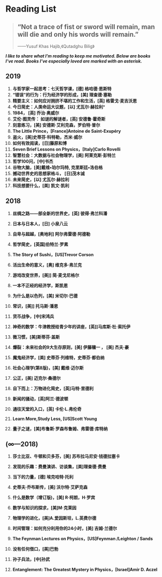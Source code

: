 #  Reading List


> ## “Not a trace of fist or sword will remain, man will die and only his words will remain.”
>
> ——Yusuf Khas Hajib,《Qutadghu Bilig》



 ***I like to share what I’m reading to keep me motivated. Below are books I’ve read. Books I’ve especially loved are marked with an asterisk.***

## 2019

1. **与哲学家一起思考：七天哲学课，[德] 格哈德·恩斯特** 
2. **“错误”的行为：行为经济学的形成，[美] 理查德·塞勒** 
3. **精要主义：如何应对拥挤不堪的工作和生活，[英] 格雷戈·麦吉沃恩** 
4. **今日简史：人类命运大议题，[以] 尤瓦尔·赫拉利**\*
5. **1984， [英] 乔治·奥威尔** 
6. **艾伦·图灵传： 如谜的解谜者，[英] 安德鲁·霍奇斯**
7. **刻意练习，[美] 安德斯·艾利克森，罗伯特·普尔**
8. **The Little Prince，[France]Antoine de Saint-Exupéry**
9. **盗火，[美]史蒂芬·科特勒，杰米·威尔** 
10. **如何有效阅读，[日]藤原和博** 
11. **Seven Brief Lessons on Physics，[Italy]Carlo Rovelli** 
12. **智慧社会：大数据与社会物理学，[美] 阿莱克斯·彭特兰**
13. **哲学100问，[中]书杰**
14. **谷物大脑，[美]戴维•珀尔玛特, 克里斯廷•洛伯格**
15. **撼动世界史的思想家格斗， [日]茂木诚**
16. **未来简史，[以] 尤瓦尔·赫拉利** 
17. **科技想要什么，[美] 凯文·凯利**



## **2018**

1. **丝绸之路——部全新的世界史，[英] 彼得·弗兰科潘**
2. **日本与日本人，[日] 小泉八云**

3. **自卑与超越，[奥地利] 阿尔弗雷德·阿德勒**

4. **哲学简史，[英国]伯特兰·罗素**

5. **The Story of Sushi，[US]Trevor Corson**

6. **活出生命的意义，[奥] 维克多·弗兰克**

7. **游戏改变世界，[美]] 简·麦戈尼格尔** 

8. **一本不正经的经济学，斯凯恩** 

9. **为什么是以色列，[美] 米切尔·巴德**

10. **常识，[美]] 托马斯·潘恩** 

11. **货币战争，[中]宋鸿兵**

12. **神奇的数学：牛津教授给青少年的讲座，[英]]马库斯·杜·索托伊** 

13. **微习惯，[美]斯蒂芬·盖斯**

14. **爆裂：未来社会的9大生存原则，[美] 伊藤穰一 ， [美] 杰夫·豪** 

15. **魔鬼经济学，[美] 史蒂芬·列维特，史蒂芬·都伯纳** 

16. **社会心理学(第8版)，[美] 戴维·迈尔斯** 

17. **公正，[美] 迈克尔·桑德尔** 

18. **自下而上：万物进化简史，[英]马特·里德利**
19. **新闻的骚动，[英]阿兰·德波顿**

20. **通往天堂的入口，[英] 卡伦·L.弗伦奇**
21. **Learn More,Study Less, [US]Scott Young**
22. **量子之谜，[美]布鲁斯·罗森布鲁姆、弗雷德·库特纳**




## **(∞—2018)**

1. **莎士比亚、牛顿和贝多芬，[美] 苏布拉马尼安·钱德拉塞卡**  
2. **发现的乐趣：费曼演讲、访谈集，[美]理查德·费曼** 

3. **当下的力量，[德] 埃克哈特·托利** 

4. **史蒂夫·乔布斯传，[美] 沃尔特·艾萨克森** 
5. **什么是数学（增订版)，[美] R·柯朗，H·罗宾**

6. **数学与知识的探求，[美]M·克莱因**

7. **物理学的进化，[美]A.爱因斯坦，L.英费尔德**
8. **时间管理：如何充分利用你的24小时，[美] 吉姆·兰德尔**

9. **The Feynman Lectures on Physics，[US]Feynman /Leighton / Sands**

10. **没有任何借口，[美]巴勃**

11. **孙子兵法，[中]孙武**

12. **Entanglement: The Greatest Mystery in Physics，[Israel]Amir D. Aczel**
